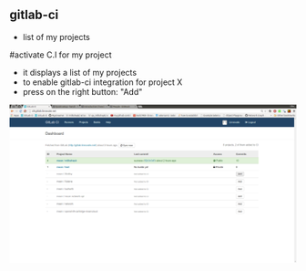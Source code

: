 gitlab-ci
----
- list of my projects

#activate C.I for my project
- it displays a list of my projects
- to enable gitlab-ci integration for project X
- press on the right button: "Add"


![enable integration for my projects](../png/enable_integration_for_my_project.png)
